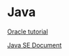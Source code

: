 # Java

[Oracle tutorial](https://docs.oracle.com/javase/tutorial/index.html)

[Java SE Document](https://docs.oracle.com/en/java/javase/index.html)
